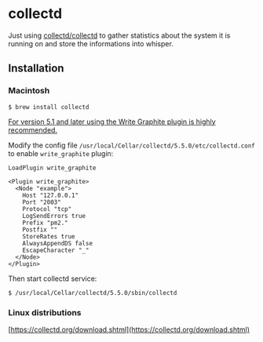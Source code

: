 # collectd
Just using [collectd/collectd](https://github.com/collectd/collectd) to gather statistics about the system it is running on and store the informations into whisper.

## Installation

### Macintosh

```
$ brew install collectd
```

[For version 5.1 and later using the Write Graphite plugin is highly recommended.](https://collectd.org/wiki/index.php/Plugin:Carbon)

Modify the config file `/usr/local/Cellar/collectd/5.5.0/etc/collectd.conf` to enable `write_graphite` plugin:

```
LoadPlugin write_graphite

<Plugin write_graphite>
  <Node "example">
    Host "127.0.0.1"
    Port "2003"
    Protocol "tcp"
    LogSendErrors true
    Prefix "pm2."
    Postfix ""
    StoreRates true
    AlwaysAppendDS false
    EscapeCharacter "_"
  </Node>
</Plugin>
```

Then start collectd service:

```
$ /usr/local/Cellar/collectd/5.5.0/sbin/collectd
```

### Linux distributions
[https://collectd.org/download.shtml](https://collectd.org/download.shtml)
